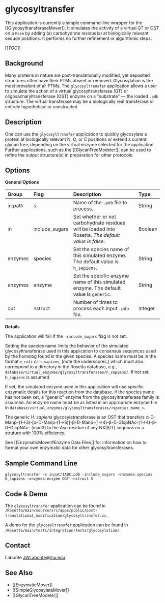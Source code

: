 # glycosyltransfer

This application is currently a simple command-line wrapper for the [[GlycosyltransferaseMover]]. It simulates the activity of a virtual GT or OST on a `Pose` by adding (a) carbohydrate residue(s) at biologically relevant sequon positions. It performs no further refinement or algorithmic steps.

[[_TOC_]]

## Background
Many proteins in nature are post-translationally modified, yet deposited structures often have their PTMs absent or removed. Glycosylation is the most prevalent of all PTMs. The `glycosyltransfer` application allows a user to simulate the action of a virtual glycosyltransferase (GT) or oligosacharyltransferase (OST) enzyme on a "substrate" — the loaded `.pdb` structure. The virtual transferase may be a biologically real transferase or entirely hypothetical or constructed.

## Description
One can use the `glycosyltransfer` application to quickly glycosylate a protein at biologically relevant N, O, or C positions or extend a current glycan tree, depending on the virtual enzyme selected for the application. Further applications, such as the [[GlycanTreeModeler]], can be used to refine the output structure(s) in preparation for other protocols.

## Options
**General Options**

|**Group**|**Flag**|**Description**|**Type**|
|:-------|:-------|:--------------|:-------|
|in:path|s|Name of the `.pdb` file to process.|String|
|in|include_sugars|Set whether or not carbohydrate residues will be loaded into Rosetta. _The default value is false._|Boolean|
|enzymes|species|Set the species name of this simulated enzyme. The default value is `h_sapiens`.|String|
|enzymes|enzyme|Set the specific enzyme name of this simulated enzyme. The default value is `generic`.|String|
|out|nstruct|Number of times to process each input `.pdb` file.|Integer|

**Details**

The application will fail if the `-include_sugars` flag is not set.

Setting the species name limits the behavior of the simulated glycosyltransferase used in this application to consensus sequences used by the homolog found in the given species. A species name must be in the format `e_coli` or `h_sapiens`, (note the underscores,) which must also correspond to a directory in the Rosetta database, _e.g._, `database/virtual_enzymes/glycosyltransferases/h_sapiens/`. If not set, `h_sapiens` is assumed.

If set, the simulated enzyme used in this application will use specific enzymatic details for this reaction from the database. If the species name has not been set, a "generic" enzyme from the glycosyltransferase family is assumed. An enzyme name must be as listed in an appropriate enzyme file in `database/virtual_enzymes/glycosyltransferases/<species_name_>`.

The generic _H. sapiens_ glycosylatransferase is an OST that transfers α-D-Manp-(1→3)-[α-D-Manp-(1→6)]-β-D-Manp-(1→4)-β-D-GlcpNAc-(1→4)-β-D-GlcpNAc- (man3) to the Asn residue of any NX(S/T) sequons on a struture with 100% efficiency.

See [[EnzymaticMover#Enzyme Data Files]] for information on how to format your own enzymatic data for other glycosyltransferases.

## Sample Command Line
`glycosyltransfer -s input/1ABC.pdb -include_sugars -enzymes:species h_sapiens -enzymes:enzyme OGT -nstruct 5`

## Code & Demo
The `glycosyltransfer` application can be found in `/Rosetta/main/source/src/apps/public/post-translational_modification/glycosyltransfer.cc`.

A demo for the `glycosyltransfer` application can be found in `/Rosetta/main/tests/integration/tests/glycosylation/`.

## Contact
Labonte <JWLabonte@jhu.edu>

## See Also
- [[EnzymaticMover]]
- [[SimpleGlycosylateMover]]
- [[GlycanTreeModeler]]
